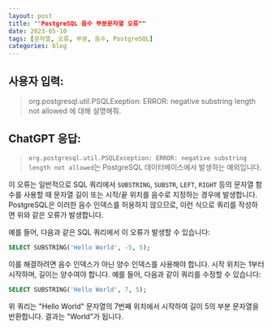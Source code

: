 ```yaml
---
layout: post
title: ""PostgreSQL 음수 부분문자열 오류""
date: 2023-05-10
tags: [문자열, 오류, 부분, 음수, PostgreSQL]
categories: blog
---
```


## 사용자 입력:
> org.postgresql.util.PSQLExeption: ERROR: negative substring length not allowed 에 대해 설명해줘.

## ChatGPT 응답:
> `org.postgresql.util.PSQLException: ERROR: negative substring length not allowed`는 PostgreSQL 데이터베이스에서 발생하는 예외입니다.

이 오류는 일반적으로 SQL 쿼리에서 `SUBSTRING`, `SUBSTR`, `LEFT`, `RIGHT` 등의 문자열 함수를 사용할 때 문자열 길이 또는 시작/끝 위치를 음수로 지정하는 경우에 발생합니다. PostgreSQL은 이러한 음수 인덱스를 허용하지 않으므로, 이런 식으로 쿼리를 작성하면 위와 같은 오류가 발생합니다.

예를 들어, 다음과 같은 SQL 쿼리에서 이 오류가 발생할 수 있습니다:

```sql
SELECT SUBSTRING('Hello World', -5, 5);
```

이를 해결하려면 음수 인덱스가 아닌 양수 인덱스를 사용해야 합니다. 시작 위치는 1부터 시작하며, 길이는 양수여야 합니다. 예를 들어, 다음과 같이 쿼리를 수정할 수 있습니다:

```sql
SELECT SUBSTRING('Hello World', 7, 5);
```

위 쿼리는 "Hello World" 문자열의 7번째 위치에서 시작하여 길이 5의 부분 문자열을 반환합니다. 결과는 "World"가 됩니다.

